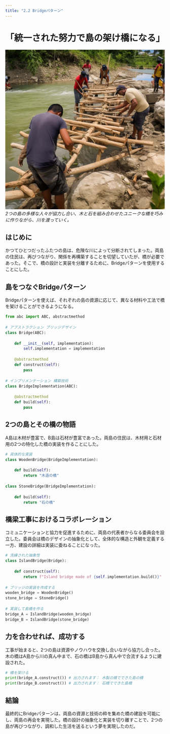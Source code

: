 ```yaml
---
title: "2.2 Bridgeパターン"
---
```


# 「統一された努力で島の架け橋になる」

![](/images/20230327_gof/A_diverse_group_of_people_from_two_islands_work_together.jpg)
*2つの島の多様な人々が協力し合い、木と石を組み合わせたユニークな橋を巧みに作りながら、川を渡っていく。*

## はじめに

かつてひとつだったふたつの島は、危険な川によって分断されてしまった。両島の住民は、再びつながり、関係を再構築することを切望していたが、橋が必要であった。そこで、橋の設計と実装を分離するために、Bridgeパターンを使用することにした。

## 島をつなぐBridgeパターン

Bridgeパターンを使えば、それぞれの島の資源に応じて、異なる材料や工法で橋を架けることができるようになる。

```python
from abc import ABC, abstractmethod

# アブストラクション ブリッジデザイン
class Bridge(ABC):

    def __init__(self, implementation):
        self.implementation = implementation

    @abstractmethod
    def construct(self):
        pass

# インプリメンテーション 構築技術
class BridgeImplementation(ABC):

    @abstractmethod
    def build(self):
        pass
```

## 2つの島とその橋の物語

A島は木材が豊富で、B島は石材が豊富であった。両島の住民は、木材用と石材用の2つの特化した橋の実装を作ることにした。

```python
# 具体的な実装
class WoodenBridge(BridgeImplementation):

    def build(self):
        return "木造の橋"

class StoneBridge(BridgeImplementation):

    def build(self):
        return "石の橋"
```

## 橋梁工事におけるコラボレーション

コミュニケーションと協力を促進するために、両島の代表者からなる委員会を設立した。委員会は橋のデザインの抽象化として、全体的な構造と外観を定義する一方、建設の詳細は実装に委ねることになった。

```python
# 洗練された抽象性
class IslandBridge(Bridge):

    def construct(self):
        return f"Island bridge made of {self.implementation.build()}"

# ブリッジの実装を作成する
wooden_bridge = WoodenBridge()
stone_bridge = StoneBridge()

# 実装して島橋を作る
bridge_A = IslandBridge(wooden_bridge)
bridge_B = IslandBridge(stone_bridge)
```

## 力を合わせれば、成功する

工事が始まると、2つの島は資源やノウハウを交換し合いながら協力し合った。木の橋はA島から川の真ん中まで、石の橋はB島から真ん中で合流するように建設された。

```python
# 橋を架ける
print(bridge_A.construct()) # 出力されます： 木製の橋でできた島の橋
print(bridge_B.construct()) # 出力されます： 石橋でできた島橋
```

## 結論

最終的にBridgeパターンは、両島の資源と技術の粋を集めた橋の建設を可能にし、両島の再会を実現した。橋の設計の抽象化と実装を切り離すことで、2つの島が再びつながり、調和した生活を送るという夢を実現したのだ。